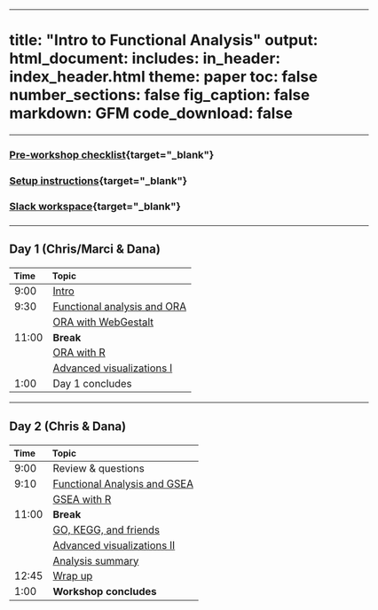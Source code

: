 
---
title: "Intro to Functional Analysis"
output:
        html_document:
            includes:
                in_header: index_header.html
            theme: paper
            toc: false
            number_sections: false
            fig_caption: false
            markdown: GFM
            code_download: false
---

<style type="text/css">

body, td {
   font-size: 18px;
}
</style>

---

#### [Pre-workshop checklist](workshop_setup/preworkshop_checklist.html){target="_blank"}

#### [Setup instructions](workshop_setup/setup_instructions.html){target="_blank"}

#### [Slack workspace](https://umbioinfcoreworkshops.slack.com){target="_blank"}

---


### Day 1 (Chris/Marci & Dana)
| Time  | Topic |
| :---- | :----------------------- |
|  9:00 | [Intro](workshop-intro.html) |
|  9:30 | [Functional analysis and ORA](ifun-overview.pdf) |
|       | [ORA with WebGestalt](02-IntroToWebGestaltandORA.html) |  
| 11:00 | **Break** |
|       | [ORA with R](03-WebGestaltRORA.html) |
|       | [Advanced visualizations I](07A-advanced-visualizations.html) | 
|  1:00 | Day 1 concludes |

---

### Day 2 (Chris & Dana)
| Time  | Topic |
| :---- | :----------------------- |
|  9:00 | Review & questions |
|  9:10 | [Functional Analysis and GSEA](ifun-gsea-overview.pdf) |
|       | [GSEA with R](06-WebGestaltRGSEA.html) |
| 11:00 | **Break** |
|       | [GO, KEGG, and friends](04-gene-set-references.html) |
|       | [Advanced visualizations II](07B-advanced-visualizations.html) | 
|       | [Analysis summary](08-analysis-summary.html) | 
| 12:45 | [Wrap up](workshop-wrap-up.html) |
|  1:00 | **Workshop concludes** |
